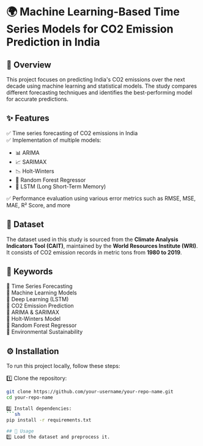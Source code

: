 # 🌍 Machine Learning-Based Time Series Models for CO2 Emission Prediction in India

## 📌 Overview
This project focuses on predicting India's CO2 emissions over the next decade using machine learning and statistical models. The study compares different forecasting techniques and identifies the best-performing model for accurate predictions.

## ✨ Features
✅ Time series forecasting of CO2 emissions in India  
✅ Implementation of multiple models:

- 📊 ARIMA  
- 📈 SARIMAX  
- 📉 Holt-Winters  
- 🌲 Random Forest Regressor  
- 🤖 LSTM (Long Short-Term Memory)  

✅ Performance evaluation using various error metrics such as RMSE, MSE, MAE, R² Score, and more  

## 📂 Dataset
The dataset used in this study is sourced from the **Climate Analysis Indicators Tool (CAIT)**, maintained by the **World Resources Institute (WRI)**. It consists of CO2 emission records in metric tons from **1980 to 2019**.

## 🔑 Keywords
📌 Time Series Forecasting  
📌 Machine Learning Models  
📌 Deep Learning (LSTM)  
📌 CO2 Emission Prediction  
📌 ARIMA & SARIMAX  
📌 Holt-Winters Model  
📌 Random Forest Regressor  
📌 Environmental Sustainability  

## ⚙️ Installation
To run this project locally, follow these steps:

1️⃣ Clone the repository:
```sh
git clone https://github.com/your-username/your-repo-name.git
cd your-repo-name

2️⃣ Install dependencies:
```sh
pip install -r requirements.txt

## 🚀 Usage
1️⃣ Load the dataset and preprocess it.






